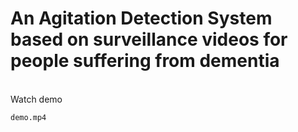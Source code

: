 # An Agitation Detection System based on surveillance videos for people suffering from dementia
<br>
Watch demo 

```
demo.mp4
